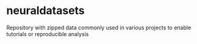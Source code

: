 # neuraldatasets
Repository with zipped data commonly used in various projects to enable tutorials or reproducible analysis
